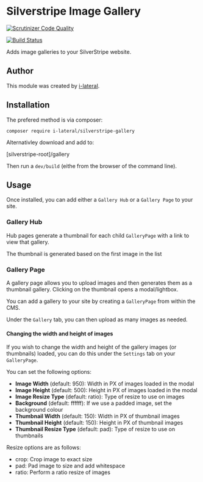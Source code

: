 # Silverstripe Image Gallery

[![Scrutinizer Code Quality](https://scrutinizer-ci.com/g/i-lateral/silverstripe-gallery/badges/quality-score.png?b=2)](https://scrutinizer-ci.com/g/i-lateral/silverstripe-gallery/?branch=2)

[![Build Status](https://scrutinizer-ci.com/g/i-lateral/silverstripe-gallery/badges/build.png?b=2)](https://scrutinizer-ci.com/g/i-lateral/silverstripe-gallery/build-status/2)

Adds image galleries to your SilverStripe website.

## Author

This module was created by [i-lateral](http://www.i-lateral.com).

## Installation

The prefered method is via composer:

    composer require i-lateral/silverstripe-gallery

Alternativley download and add to:

[silverstripe-root]/gallery

Then run a `dev/build` (eithe from the browser of the command line).

## Usage

Once installed, you can add either a `Gallery Hub` or a `Gallery Page` to your site.

### Gallery Hub

Hub pages generate a thumbnail for each child `GalleryPage` with a link to view that gallery.

The thumbnail is generated based on the first image in the list

### Gallery Page

A gallery page allows you to upload images and then generates them as a thumbnail
gallery. Clicking on the thumbnail opens a modal/lightbox.

You can add a gallery to your site by creating a `GalleryPage` from within the CMS.

Under the `Gallery` tab, you can then upload as many images as needed.

#### Changing the width and height of images

If you wish to change the width and height of the gallery images (or thumbnails) loaded,
you can do this under the `Settings` tab on your `GalleryPage`.

You can set the following options:

* **Image Width** (default: 950): Width in PX of images loaded in the modal
* **Image Height** (default: 500): Height in PX of images loaded in the modal
* **Image Resize Type** (default: ratio): Type of resize to use on images
* **Background** (default: ffffff): If we use a padded image, set the background colour
* **Thumbnail Width** (default: 150): Width in PX of thumbnail images
* **Thumbnail Height** (default: 150): Height in PX of thumbnail images
* **Thumbnail Resize Type** (default: pad): Type of resize to use on thumbnails

Resize options are as follows:

* crop: Crop image to exact size
* pad: Pad image to size and add whitespace
* ratio: Perform a ratio resize of images
